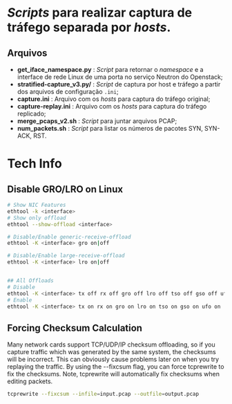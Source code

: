 # _Scripts_ para realizar captura de tráfego separada por _hosts_.

## Arquivos

- **get_iface_namespace.py** : _Script_ para retornar o _namespace_ e a interface de rede Linux de uma porta no serviço Neutron do Openstack;
- **stratified-capture_v3.py/** : _Script_ de captura por host e tráfego a partir dos arquivos de configuração `.ini`;
- **capture.ini** : Arquivo com os _hosts_ para captura do tráfego original;
- **capture-replay.ini** : Arquivo com os _hosts_ para captura do tráfego replicado;
- **merge_pcaps_v2.sh** : _Script_ para juntar arquivos PCAP;
- **num_packets.sh** : _Script_ para listar os números de pacotes SYN, SYN-ACK, RST.


# Tech Info

## Disable GRO/LRO on Linux

```bash
# Show NIC Features
ethtool -k <interface>
# Show only offload
ethtool --show-offload <interface>

# Disable/Enable generic-receive-offload
ethtool -K <interface> gro on|off

# Disable/Enable large-receive-offload
ethtool -K <interface> lro on|off


## All Offloads
# Disable
ethtool -K <interface> tx off rx off gro off lro off tso off gso off ufo off
# Enable
ethtool -K <interface> tx on rx on gro on lro on tso on gso on ufo on
```

## Forcing Checksum Calculation

Many network cards support TCP/UDP/IP checksum offloading, so if you capture traffic which was generated by the same system, the checksums will be incorrect. This can obviously cause problems later on when you try replaying the traffic. By using the --fixcsum flag, you can force tcprewrite to fix the checksums. Note, tcprewrite will automatically fix checksums when editing packets.

```bash
tcprewrite --fixcsum --infile=input.pcap --outfile=output.pcap
```
